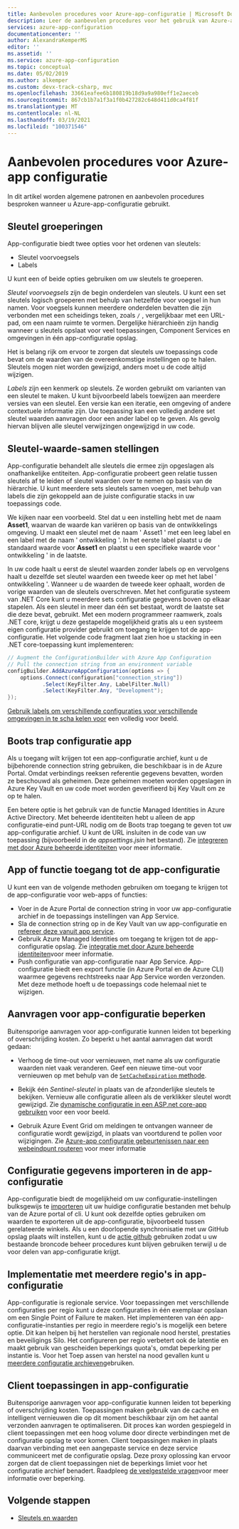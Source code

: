 ```yaml
---
title: Aanbevolen procedures voor Azure-app-configuratie | Microsoft Docs
description: Leer de aanbevolen procedures voor het gebruik van Azure-app configuratie. Onderwerpen zijn onder andere belang rijke groeperingen, sleutel waarde-samen stellingen, Boots trap van de app-configuratie en meer.
services: azure-app-configuration
documentationcenter: ''
author: AlexandraKemperMS
editor: ''
ms.assetid: ''
ms.service: azure-app-configuration
ms.topic: conceptual
ms.date: 05/02/2019
ms.author: alkemper
ms.custom: devx-track-csharp, mvc
ms.openlocfilehash: 33661eafee6b180819b18d9a9a980eff1e2aeceb
ms.sourcegitcommit: 867cb1b7a1f3a1f0b427282c648d411d0ca4f81f
ms.translationtype: MT
ms.contentlocale: nl-NL
ms.lasthandoff: 03/19/2021
ms.locfileid: "100371546"
---
```

# <a name="azure-app-configuration-best-practices"></a>Aanbevolen procedures voor Azure-app configuratie

In dit artikel worden algemene patronen en aanbevolen procedures besproken wanneer u Azure-app-configuratie gebruikt.

## <a name="key-groupings"></a>Sleutel groeperingen

App-configuratie biedt twee opties voor het ordenen van sleutels:

* Sleutel voorvoegsels
* Labels

U kunt een of beide opties gebruiken om uw sleutels te groeperen.

*Sleutel voorvoegsels* zijn de begin onderdelen van sleutels. U kunt een set sleutels logisch groeperen met behulp van hetzelfde voor voegsel in hun namen. Voor voegsels kunnen meerdere onderdelen bevatten die zijn verbonden met een scheidings teken, zoals `/` , vergelijkbaar met een URL-pad, om een naam ruimte te vormen. Dergelijke hiërarchieën zijn handig wanneer u sleutels opslaat voor veel toepassingen, Component Services en omgevingen in één app-configuratie opslag.

Het is belang rijk om ervoor te zorgen dat sleutels uw toepassings code bevat om de waarden van de overeenkomstige instellingen op te halen. Sleutels mogen niet worden gewijzigd, anders moet u de code altijd wijzigen.

*Labels* zijn een kenmerk op sleutels. Ze worden gebruikt om varianten van een sleutel te maken. U kunt bijvoorbeeld labels toewijzen aan meerdere versies van een sleutel. Een versie kan een iteratie, een omgeving of andere contextuele informatie zijn. Uw toepassing kan een volledig andere set sleutel waarden aanvragen door een ander label op te geven. Als gevolg hiervan blijven alle sleutel verwijzingen ongewijzigd in uw code.

## <a name="key-value-compositions"></a>Sleutel-waarde-samen stellingen

App-configuratie behandelt alle sleutels die ermee zijn opgeslagen als onafhankelijke entiteiten. App-configuratie probeert geen relatie tussen sleutels af te leiden of sleutel waarden over te nemen op basis van de hiërarchie. U kunt meerdere sets sleutels samen voegen, met behulp van labels die zijn gekoppeld aan de juiste configuratie stacks in uw toepassings code.

We kijken naar een voorbeeld. Stel dat u een instelling hebt met de naam **Asset1**, waarvan de waarde kan variëren op basis van de ontwikkelings omgeving. U maakt een sleutel met de naam ' Asset1 ' met een leeg label en een label met de naam ' ontwikkeling '. In het eerste label plaatst u de standaard waarde voor **Asset1** en plaatst u een specifieke waarde voor ' ontwikkeling ' in de laatste.

In uw code haalt u eerst de sleutel waarden zonder labels op en vervolgens haalt u dezelfde set sleutel waarden een tweede keer op met het label ' ontwikkeling '. Wanneer u de waarden de tweede keer ophaalt, worden de vorige waarden van de sleutels overschreven. Met het configuratie systeem van .NET Core kunt u meerdere sets configuratie gegevens boven op elkaar stapelen. Als een sleutel in meer dan één set bestaat, wordt de laatste set die deze bevat, gebruikt. Met een modern programmeer raamwerk, zoals .NET core, krijgt u deze gestapelde mogelijkheid gratis als u een systeem eigen configuratie provider gebruikt om toegang te krijgen tot de app-configuratie. Het volgende code fragment laat zien hoe u stacking in een .NET core-toepassing kunt implementeren:

```csharp
// Augment the ConfigurationBuilder with Azure App Configuration
// Pull the connection string from an environment variable
configBuilder.AddAzureAppConfiguration(options => {
    options.Connect(configuration["connection_string"])
           .Select(KeyFilter.Any, LabelFilter.Null)
           .Select(KeyFilter.Any, "Development");
});
```

[Gebruik labels om verschillende configuraties voor verschillende omgevingen in te scha kelen voor](./howto-labels-aspnet-core.md) een volledig voor beeld.

## <a name="app-configuration-bootstrap"></a>Boots trap configuratie app

Als u toegang wilt krijgen tot een app-configuratie archief, kunt u de bijbehorende connection string gebruiken, die beschikbaar is in de Azure Portal. Omdat verbindings reeksen referentie gegevens bevatten, worden ze beschouwd als geheimen. Deze geheimen moeten worden opgeslagen in Azure Key Vault en uw code moet worden geverifieerd bij Key Vault om ze op te halen.

Een betere optie is het gebruik van de functie Managed Identities in Azure Active Directory. Met beheerde identiteiten hebt u alleen de app configuratie-eind punt-URL nodig om de Boots trap toegang te geven tot uw app-configuratie archief. U kunt de URL insluiten in de code van uw toepassing (bijvoorbeeld in de *appsettings.jsin* het bestand). Zie [integreren met door Azure beheerde identiteiten](howto-integrate-azure-managed-service-identity.md) voor meer informatie.

## <a name="app-or-function-access-to-app-configuration"></a>App of functie toegang tot de app-configuratie

U kunt een van de volgende methoden gebruiken om toegang te krijgen tot de app-configuratie voor web-apps of functies:

* Voer in de Azure Portal de connection string in voor uw app-configuratie archief in de toepassings instellingen van App Service.
* Sla de connection string op in de Key Vault van uw app-configuratie en [refereer deze vanuit app service](../app-service/app-service-key-vault-references.md).
* Gebruik Azure Managed Identities om toegang te krijgen tot de app-configuratie opslag. Zie [integratie met door Azure beheerde identiteiten](howto-integrate-azure-managed-service-identity.md)voor meer informatie.
* Push configuratie van app-configuratie naar App Service. App-configuratie biedt een export functie (in Azure Portal en de Azure CLI) waarmee gegevens rechtstreeks naar App Service worden verzonden. Met deze methode hoeft u de toepassings code helemaal niet te wijzigen.

## <a name="reduce-requests-made-to-app-configuration"></a>Aanvragen voor app-configuratie beperken

Buitensporige aanvragen voor app-configuratie kunnen leiden tot beperking of overschrijding kosten. Zo beperkt u het aantal aanvragen dat wordt gedaan:

* Verhoog de time-out voor vernieuwen, met name als uw configuratie waarden niet vaak veranderen. Geef een nieuwe time-out voor vernieuwen op met behulp van de [ `SetCacheExpiration` methode](/dotnet/api/microsoft.extensions.configuration.azureappconfiguration.azureappconfigurationrefreshoptions.setcacheexpiration).

* Bekijk één *Sentinel-sleutel* in plaats van de afzonderlijke sleutels te bekijken. Vernieuw alle configuratie alleen als de verklikker sleutel wordt gewijzigd. Zie [dynamische configuratie in een ASP.net core-app gebruiken](enable-dynamic-configuration-aspnet-core.md) voor een voor beeld.

* Gebruik Azure Event Grid om meldingen te ontvangen wanneer de configuratie wordt gewijzigd, in plaats van voortdurend te pollen voor wijzigingen. Zie [Azure-app configuratie gebeurtenissen naar een webeindpunt routeren](./howto-app-configuration-event.md) voor meer informatie

## <a name="importing-configuration-data-into-app-configuration"></a>Configuratie gegevens importeren in de app-configuratie

App-configuratie biedt de mogelijkheid om uw configuratie-instellingen bulksgewijs te [importeren](./howto-import-export-data.md) uit uw huidige configuratie bestanden met behulp van de Azure portal of cli. U kunt ook dezelfde opties gebruiken om waarden te exporteren uit de app-configuratie, bijvoorbeeld tussen gerelateerde winkels. Als u een doorlopende synchronisatie met uw GitHub opslag plaats wilt instellen, kunt u de [actie github](./concept-github-action.md) gebruiken zodat u uw bestaande broncode beheer procedures kunt blijven gebruiken terwijl u de voor delen van app-configuratie krijgt.

## <a name="multi-region-deployment-in-app-configuration"></a>Implementatie met meerdere regio's in app-configuratie

App-configuratie is regionale service. Voor toepassingen met verschillende configuraties per regio kunt u deze configuraties in één exemplaar opslaan om een Single Point of Failure te maken. Het implementeren van één app-configuratie-instanties per regio in meerdere regio's is mogelijk een betere optie. Dit kan helpen bij het herstellen van regionale nood herstel, prestaties en beveiligings Silo. Het configureren per regio verbetert ook de latentie en maakt gebruik van gescheiden beperkings quota's, omdat beperking per instantie is. Voor het Toep assen van herstel na nood gevallen kunt u [meerdere configuratie archieven](./concept-disaster-recovery.md)gebruiken. 

## <a name="client-applications-in-app-configuration"></a>Client toepassingen in app-configuratie 

Buitensporige aanvragen voor app-configuratie kunnen leiden tot beperking of overschrijding kosten. Toepassingen maken gebruik van de cache en intelligent vernieuwen die op dit moment beschikbaar zijn om het aantal verzonden aanvragen te optimaliseren. Dit proces kan worden gespiegeld in client toepassingen met een hoog volume door directe verbindingen met de configuratie opslag te voor komen. Client toepassingen maken in plaats daarvan verbinding met een aangepaste service en deze service communiceert met de configuratie opslag. Deze proxy oplossing kan ervoor zorgen dat de client toepassingen niet de beperkings limiet voor het configuratie archief benadert. Raadpleeg [de veelgestelde vragen](./faq.yml#are-there-any-limits-on-the-number-of-requests-made-to-app-configuration)voor meer informatie over beperking.  

## <a name="next-steps"></a>Volgende stappen

* [Sleutels en waarden](./concept-key-value.md)
